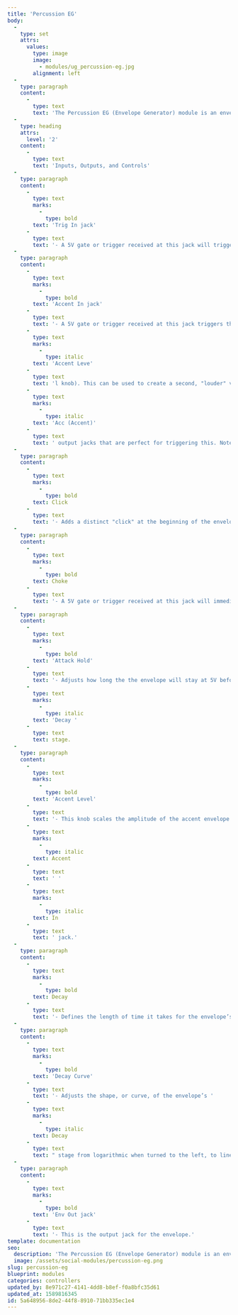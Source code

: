 ```yaml
---
title: 'Percussion EG'
body:
  -
    type: set
    attrs:
      values:
        type: image
        image:
          - modules/ug_percussion-eg.jpg
        alignment: left
  -
    type: paragraph
    content:
      -
        type: text
        text: 'The Percussion EG (Envelope Generator) module is an envelope generator with controls optimized for percussive sounds. It features a continuously variable exponential to logarithmic decay curve, click enable switch, attack peak hold knob, and accent and choke inputs making this the perfect go-to envelope for sculpting a percussion sound from scratch.'
  -
    type: heading
    attrs:
      level: '2'
    content:
      -
        type: text
        text: 'Inputs, Outputs, and Controls'
  -
    type: paragraph
    content:
      -
        type: text
        marks:
          -
            type: bold
        text: 'Trig In jack'
      -
        type: text
        text: '- A 5V gate or trigger received at this jack will trigger the envelope. If a gate signal is used, the length is ignored as this is a "one shot" envelope and has no sustain stage.'
  -
    type: paragraph
    content:
      -
        type: text
        marks:
          -
            type: bold
        text: 'Accent In jack'
      -
        type: text
        text: '- A 5V gate or trigger received at this jack triggers the same envelope shape only with a greater amplitude (set by the '
      -
        type: text
        marks:
          -
            type: italic
        text: 'Accent Leve'
      -
        type: text
        text: 'l knob). This can be used to create a second, "louder" version of the envelope that can be used to create accented drum patterns. The Drum Trigger Sequencer has dedicated '
      -
        type: text
        marks:
          -
            type: italic
        text: 'Acc (Accent)'
      -
        type: text
        text: ' output jacks that are perfect for triggering this. Note that if the envelope is modulating something other than an amplifier, the sound will not necessarily be louder. Instead, the accent will increase the modulation amount.'
  -
    type: paragraph
    content:
      -
        type: text
        marks:
          -
            type: bold
        text: Click
      -
        type: text
        text: '- Adds a distinct "click" at the beginning of the envelope to add presence to the beginning of a drum sound.'
  -
    type: paragraph
    content:
      -
        type: text
        marks:
          -
            type: bold
        text: Choke
      -
        type: text
        text: '- A 5V gate or trigger received at this jack will immediately force the envelope to 0V. This can be used to stop the ringing of a long drum or to "close" an open hi-hat sound.'
  -
    type: paragraph
    content:
      -
        type: text
        marks:
          -
            type: bold
        text: 'Attack Hold'
      -
        type: text
        text: '- Adjusts how long the the envelope will stay at 5V before starting the '
      -
        type: text
        marks:
          -
            type: italic
        text: 'Decay '
      -
        type: text
        text: stage.
  -
    type: paragraph
    content:
      -
        type: text
        marks:
          -
            type: bold
        text: 'Accent Level'
      -
        type: text
        text: '- This knob scales the amplitude of the accent envelope by as much as 400%. The accent envelope is triggered via the '
      -
        type: text
        marks:
          -
            type: italic
        text: Accent
      -
        type: text
        text: ' '
      -
        type: text
        marks:
          -
            type: italic
        text: In
      -
        type: text
        text: ' jack.'
  -
    type: paragraph
    content:
      -
        type: text
        marks:
          -
            type: bold
        text: Decay
      -
        type: text
        text: '- Defines the length of time it takes for the envelope’s voltage to drop from 5V back to 0V. This can be set extremely short (making it perfect for adding a little “smack” to a sound), or as long as 2.5 seconds.'
  -
    type: paragraph
    content:
      -
        type: text
        marks:
          -
            type: bold
        text: 'Decay Curve'
      -
        type: text
        text: '- Adjusts the shape, or curve, of the envelope’s '
      -
        type: text
        marks:
          -
            type: italic
        text: Decay
      -
        type: text
        text: " stage from logarithmic when turned to the left, to linear at its center position, to exponential when turned to the right.\_"
  -
    type: paragraph
    content:
      -
        type: text
        marks:
          -
            type: bold
        text: 'Env Out jack'
      -
        type: text
        text: '- This is the output jack for the envelope.'
template: documentation
seo:
  description: 'The Percussion EG (Envelope Generator) module is an envelope generator with controls optimized for percussive sounds. It features a continuously variable exponential to logarithmic decay curve, click enable switch, attack peak hold knob, and accent and choke inputs making this the perfect go-to envelope for sculpting a percussion sound from scratch.'
  image: /assets/social-modules/percussion-eg.png
slug: percussion-eg
blueprint: modules
categories: controllers
updated_by: 8e971c27-4141-4dd8-b8ef-f0a8bfc35d61
updated_at: 1589816345
id: 5a648956-8de2-44f8-8910-71bb335ec1e4
---
```

